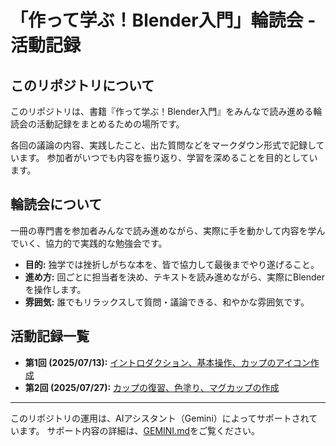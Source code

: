 # 「作って学ぶ！Blender入門」輪読会 - 活動記録

## このリポジトリについて

このリポジトリは、書籍『作って学ぶ！Blender入門』をみんなで読み進める輪読会の活動記録をまとめるための場所です。

各回の議論の内容、実践したこと、出た質問などをマークダウン形式で記録しています。
参加者がいつでも内容を振り返り、学習を深めることを目的としています。

## 輪読会について

一冊の専門書を参加者みんなで読み進めながら、実際に手を動かして内容を学んでいく、協力的で実践的な勉強会です。

- **目的:** 独学では挫折しがちな本を、皆で協力して最後までやり遂げること。
- **進め方:** 回ごとに担当者を決め、テキストを読み進めながら、実際にBlenderを操作します。
- **雰囲気:** 誰でもリラックスして質問・議論できる、和やかな雰囲気です。

## 活動記録一覧

- **第1回 (2025/07/13):** [イントロダクション、基本操作、カップのアイコン作成](./docs/01_0713.md)
- **第2回 (2025/07/27):** [カップの復習、色塗り、マグカップの作成](./docs/02_0727.md)

---

このリポジトリの運用は、AIアシスタント（Gemini）によってサポートされています。
サポート内容の詳細は、[GEMINI.md](./GEMINI.md)をご覧ください。